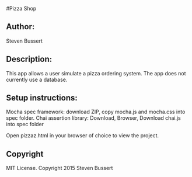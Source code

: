 #Pizza Shop
<h2>Author:</h2>
Steven Bussert

<h2>Description:</h2>
This app allows a user simulate a pizza ordering system.
The app does not currently use a database.

<h2>Setup instructions:</h2>
Mocha spec framework: download ZIP, copy mocha.js and mocha.css into spec folder.
Chai assertion library: Download, Browser, Download chai.js into spec folder

Open pizzaz.html in your browser of choice to view the project.

<h2>Copyright</h2>
MIT License. Copyright 2015  Steven Bussert
